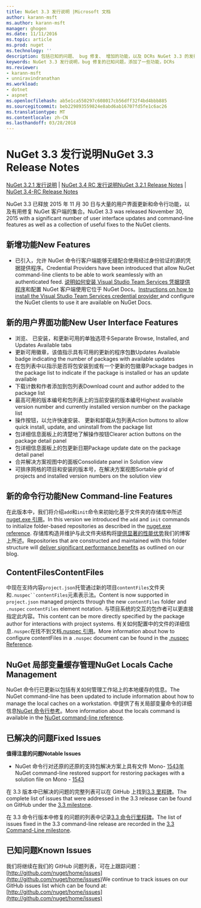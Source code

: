```yaml
---
title: NuGet 3.3 发行说明 |Microsoft 文档
author: karann-msft
ms.author: karann-msft
manager: ghogen
ms.date: 11/11/2016
ms.topic: article
ms.prod: nuget
ms.technology: ''
description: 包括已知的问题、 bug 修复、 增加的功能，以及 DCRs NuGet 3.3 的发行说明。
keywords: NuGet 3.3 发行说明，bug 修复的已知问题，添加了一些功能，DCRs
ms.reviewer:
- karann-msft
- unniravindranathan
ms.workload:
- dotnet
- aspnet
ms.openlocfilehash: ab5e1ca550297c608017cb56dff32f4bd4bbb885
ms.sourcegitcommit: beb229893559824e8abd6ab16707fd5fe1c6ac26
ms.translationtype: MT
ms.contentlocale: zh-CN
ms.lasthandoff: 03/28/2018
---
```

# <a name="nuget-33-release-notes"></a><span data-ttu-id="45aaa-104">NuGet 3.3 发行说明</span><span class="sxs-lookup"><span data-stu-id="45aaa-104">NuGet 3.3 Release Notes</span></span>

<span data-ttu-id="45aaa-105">[NuGet 3.2.1 发行说明](../release-notes/nuget-3.2.1.md) | [NuGet 3.4 RC 发行说明](../release-notes/nuget-3.4-RC.md)</span><span class="sxs-lookup"><span data-stu-id="45aaa-105">[NuGet 3.2.1 Release Notes](../release-notes/nuget-3.2.1.md) | [NuGet 3.4-RC Release Notes](../release-notes/nuget-3.4-RC.md)</span></span>

<span data-ttu-id="45aaa-106">NuGet 3.3 已释放 2015 年 11 月 30 日与大量的用户界面更新和命令行功能，以及有用修复 NuGet 客户端的集合。</span><span class="sxs-lookup"><span data-stu-id="45aaa-106">NuGet 3.3 was released November 30, 2015 with a significant number of user interface updates and command-line features as well as a collection of useful fixes to the NuGet clients.</span></span>

## <a name="new-features"></a><span data-ttu-id="45aaa-107">新增功能</span><span class="sxs-lookup"><span data-stu-id="45aaa-107">New Features</span></span>

* <span data-ttu-id="45aaa-108">已引入，允许 NuGet 命令行客户端能够无缝配合使用经过身份验证的源的凭据提供程序。</span><span class="sxs-lookup"><span data-stu-id="45aaa-108">Credential Providers have been introduced that allow NuGet command-line clients to be able to work seamlessly with an authenticated feed.</span></span> <span data-ttu-id="45aaa-109">[说明如何安装 Visual Studio Team Services 凭据提供程序](../api/nuget-exe-credential-providers.md)和配置 NuGet 客户端使用它位于 NuGet Docs。</span><span class="sxs-lookup"><span data-stu-id="45aaa-109">[Instructions on how to install the Visual Studio Team Services credential provider ](../api/nuget-exe-credential-providers.md) and configure the NuGet clients to use it are available on NuGet Docs.</span></span>

## <a name="new-user-interface-features"></a><span data-ttu-id="45aaa-110">新的用户界面功能</span><span class="sxs-lookup"><span data-stu-id="45aaa-110">New User Interface Features</span></span>

* <span data-ttu-id="45aaa-111">浏览、 已安装，和更新可用的单独选项卡</span><span class="sxs-lookup"><span data-stu-id="45aaa-111">Separate Browse, Installed, and Updates Available tabs</span></span>
* <span data-ttu-id="45aaa-112">更新可用徽章，该值指示具有可用的更新的程序包数</span><span class="sxs-lookup"><span data-stu-id="45aaa-112">Updates Available badge indicating the number of packages with available updates</span></span>
* <span data-ttu-id="45aaa-113">在包列表中以指示是否将包安装到或有一个更新的包徽章</span><span class="sxs-lookup"><span data-stu-id="45aaa-113">Package badges in the package list to indicate if the package is installed or has an update available</span></span>
* <span data-ttu-id="45aaa-114">下载计数和作者添加到包列表</span><span class="sxs-lookup"><span data-stu-id="45aaa-114">Download count and author added to the package list</span></span>
* <span data-ttu-id="45aaa-115">最高可用的版本编号和包列表上的当前安装的版本编号</span><span class="sxs-lookup"><span data-stu-id="45aaa-115">Highest available version number and currently installed version number on the package list</span></span>
* <span data-ttu-id="45aaa-116">操作按钮，以允许快速安装、 更新和卸载从包列表</span><span class="sxs-lookup"><span data-stu-id="45aaa-116">Action buttons to allow quick install, update, and uninstall from the package list</span></span>
* <span data-ttu-id="45aaa-117">包详细信息面板上的清楚地了解操作按钮</span><span class="sxs-lookup"><span data-stu-id="45aaa-117">Clearer action buttons on the package detail panel</span></span>
* <span data-ttu-id="45aaa-118">包详细信息面板上的包更新日期</span><span class="sxs-lookup"><span data-stu-id="45aaa-118">Package update date on the package detail panel</span></span>
* <span data-ttu-id="45aaa-119">合并解决方案视图中的面板</span><span class="sxs-lookup"><span data-stu-id="45aaa-119">Consolidate panel in Solution view</span></span>
* <span data-ttu-id="45aaa-120">可排序网格的项目和安装的版本号，在解决方案视图</span><span class="sxs-lookup"><span data-stu-id="45aaa-120">Sortable grid of projects and installed version numbers on the solution view</span></span>

## <a name="new-command-line-features"></a><span data-ttu-id="45aaa-121">新的命令行功能</span><span class="sxs-lookup"><span data-stu-id="45aaa-121">New Command-line Features</span></span>

<span data-ttu-id="45aaa-122">在此版本中，我们将介绍`add`和`init`命令来初始化基于文件夹的存储库中所述[nuget.exe 引用](../tools/nuget-exe-cli-reference.md)。</span><span class="sxs-lookup"><span data-stu-id="45aaa-122">In this version we introduced the `add` and `init` commands to initialize folder-based repositories as described in the [nuget.exe reference](../tools/nuget-exe-cli-reference.md).</span></span> <span data-ttu-id="45aaa-123">存储库构造并维护与此文件夹结构将[提供显著的性能优势](http://blog.nuget.org/20150922/Accelerate-Package-Source.html)我们的博客上所述。</span><span class="sxs-lookup"><span data-stu-id="45aaa-123">Repositories that are constructed and maintained with this folder structure will [deliver significant performance benefits](http://blog.nuget.org/20150922/Accelerate-Package-Source.html) as outlined on our blog.</span></span>

## <a name="contentfiles"></a><span data-ttu-id="45aaa-124">ContentFiles</span><span class="sxs-lookup"><span data-stu-id="45aaa-124">ContentFiles</span></span>

<span data-ttu-id="45aaa-125">中现在支持内容`project.json`托管通过新的项目`contentFiles`文件夹和`.nuspec``contentFiles`元素表示法。</span><span class="sxs-lookup"><span data-stu-id="45aaa-125">Content is now supported in `project.json` managed projects through the new `contentFiles` folder and `.nuspec` `contentFiles` element notation.</span></span>  <span data-ttu-id="45aaa-126">与项目系统的交互的包作者可以更直接指定此内容。</span><span class="sxs-lookup"><span data-stu-id="45aaa-126">This content can be more directly specified by the package author for interactions with project systems.</span></span>  <span data-ttu-id="45aaa-127">有关如何配置中的文件的详细信息`.nuspec`在找不到文档[.nuspec 引用](../reference/nuspec.md)。</span><span class="sxs-lookup"><span data-stu-id="45aaa-127">More information about how to configure contentFiles in a `.nuspec` document can be found in the [.nuspec Reference](../reference/nuspec.md).</span></span>

## <a name="nuget-locals-cache-management"></a><span data-ttu-id="45aaa-128">NuGet 局部变量缓存管理</span><span class="sxs-lookup"><span data-stu-id="45aaa-128">NuGet Locals Cache Management</span></span>

<span data-ttu-id="45aaa-129">NuGet 命令行已更新以包括有关如何管理工作站上的本地缓存的信息。</span><span class="sxs-lookup"><span data-stu-id="45aaa-129">The NuGet command-line has been updated to include information about how to manage the local caches on a workstation.</span></span>  <span data-ttu-id="45aaa-130">中提供了有关局部变量命令的详细信息[NuGet 命令行参考](../tools/cli-ref-locals.md)。</span><span class="sxs-lookup"><span data-stu-id="45aaa-130">More information about the locals command is available in the [NuGet command-line reference](../tools/cli-ref-locals.md).</span></span>

## <a name="fixed-issues"></a><span data-ttu-id="45aaa-131">已解决的问题</span><span class="sxs-lookup"><span data-stu-id="45aaa-131">Fixed Issues</span></span>

<span data-ttu-id="45aaa-132">**值得注意的问题**</span><span class="sxs-lookup"><span data-stu-id="45aaa-132">**Notable Issues**</span></span>

* <span data-ttu-id="45aaa-133">NuGet 命令行对还原的还原的支持包解决方案上具有文件 Mono- [1543年](https://github.com/NuGet/Home/issues/1543)</span><span class="sxs-lookup"><span data-stu-id="45aaa-133">NuGet command-line restored support for restoring packages with a solution file on Mono - [1543](https://github.com/NuGet/Home/issues/1543)</span></span>

<span data-ttu-id="45aaa-134">在 3.3 版本中已解决的问题的完整列表可以在 GitHub 上找到[3.3 里程碑](https://github.com/NuGet/Home/issues?q=is%3Aissue+milestone%3A3.3.0+is%3Aclosed)。</span><span class="sxs-lookup"><span data-stu-id="45aaa-134">The complete list of issues that were addressed in the 3.3 release can be found on GitHub under the [3.3 milestone](https://github.com/NuGet/Home/issues?q=is%3Aissue+milestone%3A3.3.0+is%3Aclosed).</span></span>

<span data-ttu-id="45aaa-135">在 3.3 命令行版本中修复的问题的列表中记录[3.3 命令行里程碑](https://github.com/NuGet/Home/issues?q=is%3Aissue+is%3Aclosed+milestone%3A3.3.0-commandline)。</span><span class="sxs-lookup"><span data-stu-id="45aaa-135">The list of issues fixed in the 3.3 command-line release are recorded in the [3.3 Command-Line milestone](https://github.com/NuGet/Home/issues?q=is%3Aissue+is%3Aclosed+milestone%3A3.3.0-commandline).</span></span>

## <a name="known-issues"></a><span data-ttu-id="45aaa-136">已知问题</span><span class="sxs-lookup"><span data-stu-id="45aaa-136">Known Issues</span></span>

<span data-ttu-id="45aaa-137">我们将继续在我们的 GitHub 问题列表，可在上跟踪问题： [http://github.com/nuget/home/issues](http://github.com/nuget/home/issues)</span><span class="sxs-lookup"><span data-stu-id="45aaa-137">We continue to track issues on our GitHub issues list which can be found at: [http://github.com/nuget/home/issues](http://github.com/nuget/home/issues)</span></span>